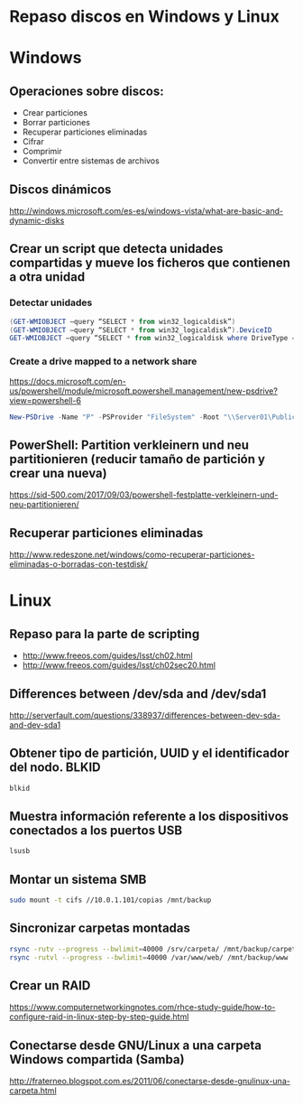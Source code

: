 # Repaso discos en Windows y Linux

# Windows

## Operaciones sobre discos:
- Crear particiones
- Borrar particiones
- Recuperar particiones eliminadas
- Cifrar
- Comprimir
- Convertir entre sistemas de archivos

## Discos dinámicos
http://windows.microsoft.com/es-es/windows-vista/what-are-basic-and-dynamic-disks

## Crear un script que detecta unidades compartidas y mueve los ficheros que contienen a otra unidad
### Detectar unidades
```PowerShell
(GET-WMIOBJECT –query “SELECT * from win32_logicaldisk”)
(GET-WMIOBJECT –query “SELECT * from win32_logicaldisk”).DeviceID
GET-WMIOBJECT –query “SELECT * from win32_logicaldisk where DriveType = ‘3’”
```

### Create a drive mapped to a network share
https://docs.microsoft.com/en-us/powershell/module/microsoft.powershell.management/new-psdrive?view=powershell-6
```PowerShell
New-PSDrive -Name "P" -PSProvider "FileSystem" -Root "\\Server01\Public"
```

## PowerShell: Partition verkleinern und neu partitionieren (reducir tamaño de partición y crear una nueva)
https://sid-500.com/2017/09/03/powershell-festplatte-verkleinern-und-neu-partitionieren/

## Recuperar particiones eliminadas
http://www.redeszone.net/windows/como-recuperar-particiones-eliminadas-o-borradas-con-testdisk/

# Linux

## Repaso para la parte de scripting
* http://www.freeos.com/guides/lsst/ch02.html
* http://www.freeos.com/guides/lsst/ch02sec20.html

## Differences between /dev/sda and /dev/sda1
http://serverfault.com/questions/338937/differences-between-dev-sda-and-dev-sda1

## Obtener tipo de partición, UUID y el identificador del nodo. BLKID
```Bash
blkid
```

## Muestra información referente a los dispositivos conectados a los puertos USB
```Bash
lsusb
```

## Montar un sistema SMB
```Bash
sudo mount -t cifs //10.0.1.101/copias /mnt/backup
```

## Sincronizar carpetas montadas
```Bash
rsync -rutv --progress --bwlimit=40000 /srv/carpeta/ /mnt/backup/carpeta/
rsync -rutvl --progress --bwlimit=40000 /var/www/web/ /mnt/backup/www
```

## Crear un RAID
https://www.computernetworkingnotes.com/rhce-study-guide/how-to-configure-raid-in-linux-step-by-step-guide.html

## Conectarse desde GNU/Linux a una carpeta Windows compartida (Samba)
http://fraterneo.blogspot.com.es/2011/06/conectarse-desde-gnulinux-una-carpeta.html
